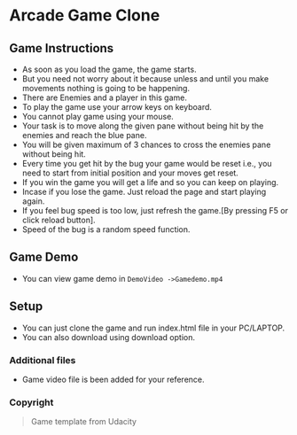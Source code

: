 # Arcade Game Clone

## Game Instructions

- As soon as you load the game, the game starts.
- But you need not worry about it because unless and until you make movements nothing is going to be happening.
- There are Enemies and a player in this game.
- To play the game use your arrow keys on keyboard.
- You cannot play game using your mouse.
- Your task is to move along the given pane without being hit by the enemies and reach the blue pane.
- You will be given maximum of 3 chances to cross the enemies pane without being hit.
- Every time you get hit by the bug your game would be reset i.e., you need to start from initial position and  your moves get reset.
- If you win the game you will get a life and so you can keep on playing.
- Incase if you lose the game. Just reload the page and start playing again.
- If you feel bug speed is too low, just refresh the game.[By pressing F5 or click reload button].
- Speed of the bug is a random speed function.

## Game Demo
- You can view game demo in `DemoVideo ->Gamedemo.mp4 `

## Setup

- You can just clone the game and run index.html file in your PC/LAPTOP.
- You can also download using download option.

### Additional files

- Game video file is been added for your reference.

### Copyright

> Game template from Udacity
